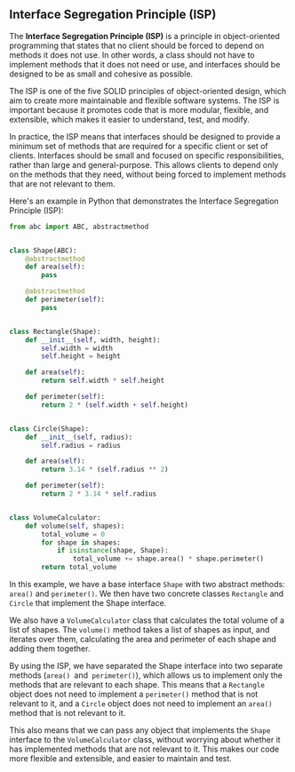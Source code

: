## Interface Segregation Principle (ISP)

The **Interface Segregation Principle (ISP)** is a principle in object-oriented programming that states that no client
should be forced to depend on methods it does not use. In other words, a class should not have to implement methods that
it does not need or use, and interfaces should be designed to be as small and cohesive as possible.

The ISP is one of the five SOLID principles of object-oriented design, which aim to create more maintainable and
flexible software systems. The ISP is important because it promotes code that is more modular, flexible, and extensible,
which makes it easier to understand, test, and modify.

In practice, the ISP means that interfaces should be designed to provide a minimum set of methods that are required for
a specific client or set of clients. Interfaces should be small and focused on specific responsibilities, rather than
large and general-purpose. This allows clients to depend only on the methods that they need, without being forced to
implement methods that are not relevant to them.

Here's an example in Python that demonstrates the Interface Segregation Principle (ISP):

```python
from abc import ABC, abstractmethod


class Shape(ABC):
    @abstractmethod
    def area(self):
        pass

    @abstractmethod
    def perimeter(self):
        pass


class Rectangle(Shape):
    def __init__(self, width, height):
        self.width = width
        self.height = height

    def area(self):
        return self.width * self.height

    def perimeter(self):
        return 2 * (self.width + self.height)


class Circle(Shape):
    def __init__(self, radius):
        self.radius = radius

    def area(self):
        return 3.14 * (self.radius ** 2)

    def perimeter(self):
        return 2 * 3.14 * self.radius


class VolumeCalculator:
    def volume(self, shapes):
        total_volume = 0
        for shape in shapes:
            if isinstance(shape, Shape):
                total_volume += shape.area() * shape.perimeter()
        return total_volume
```

In this example, we have a base interface `Shape` with two abstract methods: `area()` and `perimeter()`. We then have
two concrete classes `Rectangle` and `Circle` that implement the Shape interface.

We also have a `VolumeCalculator` class that calculates the total volume of a list of shapes. The `volume()` method
takes a list of shapes as input, and iterates over them, calculating the area and perimeter of each shape and adding
them together.

By using the ISP, we have separated the Shape interface into two separate methods (`area() `and` perimeter()`), which
allows us to implement only the methods that are relevant to each shape. This means that a `Rectangle` object does not
need to implement a `perimeter()` method that is not relevant to it, and a `Circle` object does not need to implement an
`area()` method that is not relevant to it.

This also means that we can pass any object that implements the `Shape` interface to the `VolumeCalculator` class, without
worrying about whether it has implemented methods that are not relevant to it. This makes our code more flexible and
extensible, and easier to maintain and test.